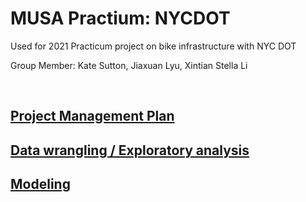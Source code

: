# MUSA Practium: NYCDOT
Used for 2021 Practicum project on bike infrastructure with NYC DOT

Group Member: Kate Sutton, Jiaxuan Lyu, Xintian Stella Li

<br>

## <a href="https://github.com/kateesutt/practicum-nycdot/blob/main/projectManagement/ProjectManagementPlan.md">Project Management Plan</a>

## <a href ="https://htmlpreview.github.io/?https://github.com/kateesutt/practicum-nycdot/blob/main/Feb23_pres.html">Data wrangling / Exploratory analysis</a>

## <a href="https://github.com/kateesutt/practicum-nycdot/blob/main/Modeling.md">Modeling</a>

